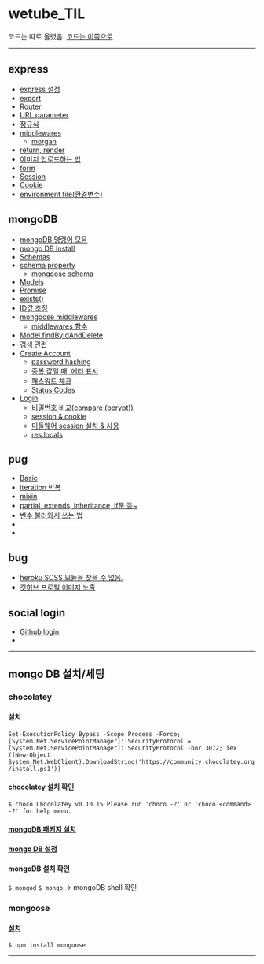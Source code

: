 # wetube_TIL

코드는 따로 올렸음.
<a href="https://github.com/leesaewa/wetube-reloaded">코드는 이쪽으로</a>

-------


## express
- <a href="https://github.com/leesaewa/wetube_TIL/blob/main/express/express_setting.md">express 설정</a>
- <a href="https://github.com/leesaewa/wetube_TIL/blob/main/express/export.md">export</a>
- <a href="https://github.com/leesaewa/wetube_TIL/blob/main/express/router.md">Router</a>
- <a href="https://github.com/leesaewa/wetube_TIL/blob/main/express/parameter.md">URL parameter</a>
- <a href="https://github.com/leesaewa/wetube_TIL/blob/main/express/parameter.md#%EC%A0%95%EA%B7%9C%EC%8B%9D">정규식</a>
- <a href="https://github.com/leesaewa/wetube_TIL/blob/main/express/middlewares.md">middlewares</a>
  - <a href="https://github.com/leesaewa/wetube_TIL/blob/main/express/morgan.md">morgan</a>
- <a href="https://github.com/leesaewa/wetube_TIL/blob/main/express/return_render.md">return, render</a>
- <a href="https://github.com/leesaewa/wetube_TIL/blob/main/express/img-upload.md">이미지 업로드하는 법</a>
- <a href="https://github.com/leesaewa/wetube_TIL/blob/main/express/form.md">form</a>
- <a href="https://github.com/leesaewa/wetube_TIL/blob/main/study/220716_part1.md#session">Session</a>
- <a href="https://github.com/leesaewa/wetube_TIL/blob/main/study/220716_part1.md#cookie-property">Cookie</a>
- <a href="https://github.com/leesaewa/wetube_TIL/blob/main/study/220716_part1.md#environment-file%ED%99%98%EA%B2%BD%EB%B3%80%EC%88%98">environment file(환경변수)</a>



## mongoDB
- <a href="https://github.com/leesaewa/wetube_TIL/blob/main/mongoDB/guide.md">mongoDB 명령어 모음</a>
- <a href="https://github.com/leesaewa/wetube_TIL/blob/main/mongoDB/mongodb_install.md">mongo DB Install</a>
- <a href="https://github.com/leesaewa/wetube_TIL/blob/main/mongoDB/operations.md#schemas">Schemas</a>
- <a href="https://github.com/leesaewa/wetube_TIL/blob/main/study/220711.md#schema-property%EC%86%8D%EC%84%B1">schema property</a>
  - <a href="https://github.com/leesaewa/wetube_TIL/blob/main/mongoDB/schema.md">mongoose schema</a>
- <a href="https://github.com/leesaewa/wetube_TIL/blob/main/mongoDB/operations.md#models">Models</a>
- <a href="https://github.com/leesaewa/wetube_TIL/blob/main/mongoDB/operations.md#promise">Promise</a>
- <a href="https://github.com/leesaewa/wetube_TIL/blob/main/study/220711.md#exists">exists()</a>
- <a href="https://github.com/leesaewa/wetube_TIL/blob/main/study/220711.md#id%EA%B0%92-%EC%A1%B0%EC%A0%95">ID값 조정</a>
- <a href="https://github.com/leesaewa/wetube_TIL/blob/main/study/220712.md#mongoose-middlewares">mongoose middlewares</a>
  - <a href="https://github.com/leesaewa/wetube_TIL/blob/main/study/220712.md#1-%ED%95%A8%EC%88%98-%EB%A7%8C%EB%93%A4%EA%B8%B0">middlewares 함수</a>
- <a href="https://github.com/leesaewa/wetube_TIL/blob/main/study/220712.md#%EB%8F%99%EC%98%81%EC%83%81-%EC%82%AD%EC%A0%9C">Model.findByIdAndDelete</a>
- <a href="https://github.com/leesaewa/wetube_TIL/blob/main/study/220712.md#%EA%B2%80%EC%83%89">검색 관련</a>
- <a href="https://github.com/leesaewa/wetube_TIL/blob/main/study/220714.md#create-account">Create Account</a>
  - <a href="https://github.com/leesaewa/wetube_TIL/blob/main/study/220714.md#password-hashing">password hashing</a>
  - <a href="https://github.com/leesaewa/wetube_TIL/blob/main/study/220714.md#%EC%A4%91%EB%B3%B5-%EA%B0%92%EC%9D%BC-%EB%95%8C-%EC%97%90%EB%9F%AC-%ED%91%9C%EC%8B%9C">중복 값일 때, 에러 표시</a>
  - <a href="https://github.com/leesaewa/wetube_TIL/blob/main/study/220714.md#password%EC%B2%B4%ED%81%AC">패스워드 체크</a>
   - <a href="https://github.com/leesaewa/wetube_TIL/blob/main/study/220714.md#status-codes">Status Codes</a>
- <a href="https://github.com/leesaewa/wetube_TIL/blob/main/study/220714.md#login">Login</a>
  - <a href="https://github.com/leesaewa/wetube_TIL/blob/main/study/220714.md#compare-bcrypt">비밀번호 비교(compare (bcrypt))</a>
  - <a href="https://github.com/leesaewa/wetube_TIL/blob/main/study/220714.md#session--cookie">session & cookie</a>
  - <a href="https://github.com/leesaewa/wetube_TIL/blob/main/study/220714.md#%EB%AF%B8%EB%93%A4%EC%9B%A8%EC%96%B4-session-%EC%84%A4%EC%B9%98--%EC%82%AC%EC%9A%A9">미들웨어 session 설치 & 사용</a>
  - <a href="https://github.com/leesaewa/wetube_TIL/blob/main/study/220714.md#reslocals">res.locals</a>




## pug
- <a href="https://github.com/leesaewa/wetube_TIL/blob/main/pug/define.md">Basic</a>
- <a href="https://github.com/leesaewa/wetube_TIL/blob/main/pug/iteration.md">iteration 반복</a>
- <a href="https://github.com/leesaewa/wetube_TIL/blob/main/pug/mixin.md">mixin</a>
- <a href="https://github.com/leesaewa/wetube_TIL/blob/main/pug/property.md">partial, extends, inheritance, if문 등~</a>
- <a href="https://github.com/leesaewa/wetube_TIL/blob/main/pug/fake_arraydb.md#%EB%A7%81%ED%81%AC%EC%97%90-%EB%B3%80%EC%88%98%EB%A5%BC-%EB%8B%B4%EB%8A%94-%EB%B2%95">변수 불러와서 쓰는 법</a>
- <a href=""></a>
- <a href=""></a>

## bug
- <a href="https://github.com/leesaewa/wetube_TIL/blob/main/bug/heroku.md">heroku SCSS 모듈을 찾을 수 없음.</a>
- <a href="https://github.com/leesaewa/wetube_TIL/blob/main/bug/github_login.md">깃허브 프로필 이미지 노출</a>


## social login
- <a href="https://github.com/leesaewa/wetube_TIL/blob/main/study/220716_part2.md#github-login-%EC%86%8C%EC%85%9C-%EB%A1%9C%EA%B7%B8%EC%9D%B8-%EA%B5%AC%ED%98%84">Github login</a>
- <a href=""></a>



-----------

## mongo DB 설치/세팅
### chocolatey
#### 설치
``Set-ExecutionPolicy Bypass -Scope Process -Force; [System.Net.ServicePointManager]::SecurityProtocol = [System.Net.ServicePointManager]::SecurityProtocol -bor 3072; iex ((New-Object System.Net.WebClient).DownloadString('https://community.chocolatey.org/install.ps1'))``

#### chocolatey 설치 확인
``$ choco
Chocolatey v0.10.15
Please run 'choco -?' or 'choco <command> -?' for help menu.``

#### <a href="https://community.chocolatey.org/packages?q=mongodb">mongoDB 패키지 설치</a>

#### <a href="https://webigotr.tistory.com/241">mongo DB 설정</a>

#### mongoDB 설치 확인
``$ mongod``
``$ mongo`` -> mongoDB shell 확인

### mongoose
#### <a href="https://www.npmjs.com/package/mongoose">설치</a>
``$ npm install mongoose``

-----

